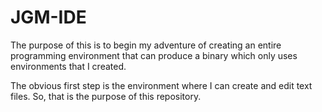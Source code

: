 # JGM-IDE

The purpose of this is to begin my adventure of creating an entire programming environment that can produce a binary which only uses environments that I created.

The obvious first step is the environment where I can create and edit text files. So, that is the purpose of this repository.
